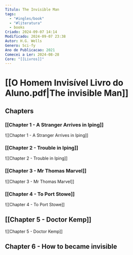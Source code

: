 ```yaml
---
Titulo: The Invisible Man
tags:
  - "#ingles/book"
  - "#literatura"
  - books
Criado: 2024-09-07 14:14
Modificado: 2024-09-07 23:38
Autor: H.G. Wells
Genero: Sci-fy
Ano de Publicacao: 2021
Comecei a Ler: 2024-08-28
Core: "[[Livros]]"
---
```

# [[O Homem Invisível Livro do Aluno.pdf|The invisible Man]]

## Chapters
### [[Chapter 1 - A Stranger Arrives in Iping]]
![[Chapter 1 - A Stranger Arrives in Iping]]
### [[Chapter 2 - Trouble in Iping]]
![[Chapter 2 - Trouble in Iping]]
### [[Chapter 3 - Mr Thomas Marvel]]
![[Chapter 3 - Mr Thomas Marvel]]

### [[Chapter 4 - To Port Stowe]]
![[Chapter 4 - To Port Stowe]]
## [[Chapter 5 -  Doctor Kemp]]
![[Chapter 5 -  Doctor Kemp]]

## Chapter 6 - How to became invisible
